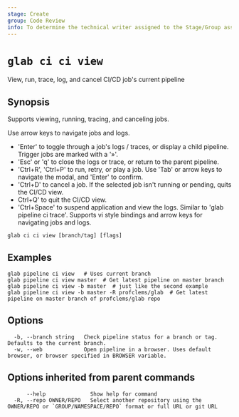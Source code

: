 ```yaml
---
stage: Create
group: Code Review
info: To determine the technical writer assigned to the Stage/Group associated with this page, see https://about.gitlab.com/handbook/product/ux/technical-writing/#assignments
---
```


<!--
This documentation is auto generated by a script.
Please do not edit this file directly. Run `make gen-docs` instead.
-->

# `glab ci ci view`

View, run, trace, log, and cancel CI/CD job's current pipeline

## Synopsis

Supports viewing, running, tracing, and canceling jobs.

Use arrow keys to navigate jobs and logs.

- 'Enter' to toggle through a job's logs / traces, or display a child pipeline. Trigger jobs are marked with a '»'.
- 'Esc' or 'q' to close the logs or trace, or return to the parent pipeline.
- 'Ctrl+R', 'Ctrl+P' to run, retry, or play a job. Use 'Tab' or arrow keys to navigate the modal, and 'Enter' to confirm.
- 'Ctrl+D' to cancel a job. If the selected job isn't running or pending, quits the CI/CD view.
- Ctrl+Q' to quit the CI/CD view.
- 'Ctrl+Space' to suspend application and view the logs. Similar to 'glab pipeline ci trace'.
Supports vi style bindings and arrow keys for navigating jobs and logs.

```plaintext
glab ci ci view [branch/tag] [flags]
```

## Examples

```plaintext
glab pipeline ci view   # Uses current branch
glab pipeline ci view master  # Get latest pipeline on master branch
glab pipeline ci view -b master  # just like the second example
glab pipeline ci view -b master -R profclems/glab  # Get latest pipeline on master branch of profclems/glab repo

```

## Options

```plaintext
  -b, --branch string   Check pipeline status for a branch or tag. Defaults to the current branch.
  -w, --web             Open pipeline in a browser. Uses default browser, or browser specified in BROWSER variable.
```

## Options inherited from parent commands

```plaintext
      --help              Show help for command
  -R, --repo OWNER/REPO   Select another repository using the OWNER/REPO or `GROUP/NAMESPACE/REPO` format or full URL or git URL
```
